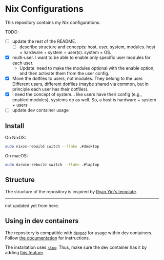 # Nix Configurations

This repository contains my Nix configurations.

TODO:

- [ ] update the rest of the README.
  - [ ] describe structure and concepts: host, user, system, modules. host =
        hardware + system + user(s). system = OS.
- [x] multi-user. I want to be able to enable only specific user modules for
      each user.
  - Update: need to make the modules optional with the enable option, and then
    activate them from the user config.
- [x] Move the dotfiles to users, not modules. They belong to the user.
      Different users, different dotfiles (maybe shared via common, but in
      principle each user has their dotfiles).
- [x] I need the concept of system... like users have their config (e.g.,
      enabled modules), systems do as well. So, a host is hardware + system +
      users
- [ ] update dev container usage

## Install

On NixOS:

```bash
sudo nixos-rebuild switch --flake .#desktop
```

On macOS:

```bash
sudo darwin-rebuild switch --flake .#laptop
```

## Structure

The structure of the repository is inspired by
[Ryan Yin's template](https://github.com/ryan4yin/nix-config/tree/i3-kickstarter).

---

not updated yet from here.

## Using in dev containers

The repository is compatible with [`devpod`](https://devpod.sh/) for usage
within dev containers. Follow
[the documentation](https://devpod.sh/docs/developing-in-workspaces/dotfiles-in-a-workspace)
for instructions.

The installation uses [`stow`](https://www.gnu.org/software/stow/). Thus, make
sure the dev container has it by adding
[this feature](https://github.com/kreemer/features/tree/main/src/stow).

